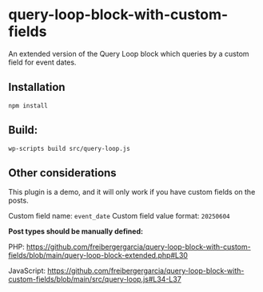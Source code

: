 # query-loop-block-with-custom-fields
An extended version of the Query Loop block which queries by a custom field for event dates.

## Installation

`npm install`

## Build:
`wp-scripts build src/query-loop.js`

## Other considerations

This plugin is a demo, and it will only work if you have custom fields on the posts.

Custom field name: `event_date`
Custom field value format: `20250604`

<strong>Post types should be manually defined:</strong>

PHP: https://github.com/freibergergarcia/query-loop-block-with-custom-fields/blob/main/query-loop-block-extended.php#L30

JavaScript: https://github.com/freibergergarcia/query-loop-block-with-custom-fields/blob/main/src/query-loop.js#L34-L37
